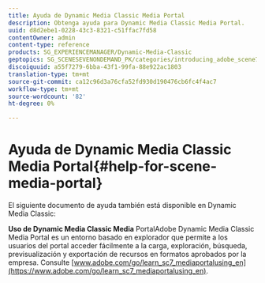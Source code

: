 ```yaml
---
title: Ayuda de Dynamic Media Classic Media Portal
description: Obtenga ayuda para Dynamic Media Classic Media Portal.
uuid: d8d2ebe1-0228-43c3-8321-c51ffac7fd58
contentOwner: admin
content-type: reference
products: SG_EXPERIENCEMANAGER/Dynamic-Media-Classic
geptopics: SG_SCENESEVENONDEMAND_PK/categories/introducing_adobe_scene7
discoiquuid: a55f7279-6bba-43f1-99fa-88e922ac1803
translation-type: tm+mt
source-git-commit: ca12c96d3a76cfa52fd930d190476cb6fc4f4ac7
workflow-type: tm+mt
source-wordcount: '82'
ht-degree: 0%

---
```



# Ayuda de Dynamic Media Classic Media Portal{#help-for-scene-media-portal}

El siguiente documento de ayuda también está disponible en Dynamic Media Classic:

**Uso de Dynamic Media Classic Media** PortalAdobe Dynamic Media Classic Media Portal es un entorno basado en explorador que permite a los usuarios del portal acceder fácilmente a la carga, exploración, búsqueda, previsualización y exportación de recursos en formatos aprobados por la empresa. Consulte [www.adobe.com/go/learn_sc7_mediaportalusing_en](https://www.adobe.com/go/learn_sc7_mediaportalusing_en).
